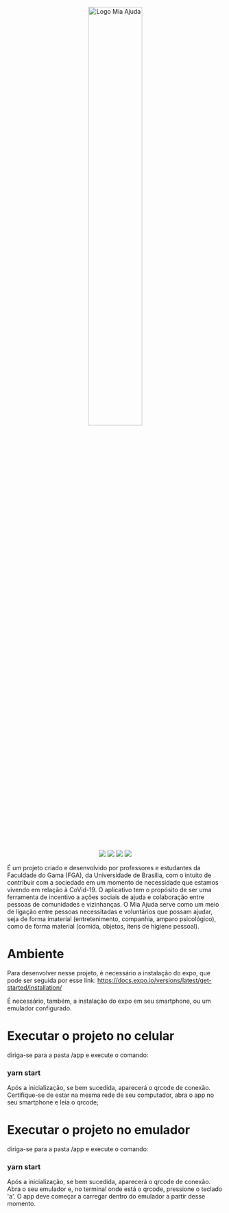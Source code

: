 <p align="center">
  <img src="https://i.imgur.com/5wtqEys.png" alt="Logo Mia Ajuda" width="50%"/>
</p>

<p align="center">
<a href="https://play.google.com/store/apps/details?id=com.unb.miaajuda" target="_blank"><img src="https://img.shields.io/badge/Mia%20Ajuda-Google%20Play-yellow"></a>
<a href="https://miaajuda.netlify.app/" target="_blank"><img src="https://img.shields.io/badge/Mia%20Ajuda-Website-blue"></a>
<a href="https://mia-ajuda.github.io/Documentation/#/" target="_blank"><img src="https://img.shields.io/badge/Mia%20Ajuda-Docs-purple"></a>
<a href="https://github.com/mia-ajuda/Frontend/pulls" target="_blank"><img src="https://img.shields.io/github/issues-pr/mia-ajuda/Frontend?color=red&label=Pull%20Requests"></a>
</p>


É um projeto criado e desenvolvido por professores e estudantes da Faculdade do Gama (FGA), da Universidade de Brasília, com o intuito de contribuir com a sociedade em um momento de necessidade que estamos vivendo em relação à CoVid-19. O aplicativo tem o propósito de ser uma ferramenta de incentivo a ações sociais de ajuda e colaboração entre pessoas de comunidades e vizinhanças. O Mia Ajuda serve como um meio de ligação entre pessoas necessitadas e voluntários que possam ajudar, seja de forma imaterial (entretenimento, companhia, amparo psicológico), como de forma material (comida, objetos, itens de higiene pessoal).

# Ambiente 

Para desenvolver nesse projeto, é necessário a instalação do expo, que pode ser seguida por esse link: 
https://docs.expo.io/versions/latest/get-started/installation/

É necessário, também,  a instalação do expo em seu smartphone, ou um emulador configurado. 

# Executar o projeto no celular 

diriga-se para a pasta /app e execute o comando: 
### yarn start 

Após a inicialização, se bem sucedida, aparecerá o qrcode de conexão. Certifique-se de estar na mesma rede de seu computador, abra o app no seu smartphone e leia o qrcode;

# Executar o projeto no emulador 

diriga-se para a pasta /app e execute o comando: 
### yarn start 

Após a inicialização, se bem sucedida, aparecerá o qrcode de conexão. Abra o seu emulador e, no terminal onde está o qrcode, pressione o teclado 'a'. O app deve começar a carregar dentro do emulador a partir desse momento. 






